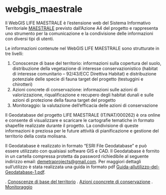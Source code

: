 # webgis_maestrale

Il WebGIS LIFE MAESTRALE è l’estensione web del Sistema Informativo Territoriale [MAESTRALE](http://lifemaestrale.eu/) previsto dall’Azione A4 del progetto e rappresenta uno strumento per la comunicazione e la condivisione delle informazioni con diversi tipi di utenti.

Le informazioni contenute nel WebGIS LIFE MAESTRALE sono strutturate in tre livelli:

1. Conoscenze di base del territorio: informazioni sulla copertura del suolo, distribuzione della vegetazione di interesse conservazionistico (habitat di interesse comunitario – 92/43/ECC Direttiva Habitat) e distribuzione potenziale delle specie di fauna target del progetto (testuggini e chirotteri)
2. Azioni concrete di conservazione: informazioni sulle azioni di valorizzazione, riqualificazione e recupero degli habitat dunali e sulle azioni di protezione della fauna target del progetto
3. Monitoraggio: la valutazione dell’efficacia delle azioni di conservazione

Il Geodatabase del progetto LIFE MAESTRALE (IT/NAT/000262) è ora online e consente di visualizzare e scaricare le cartografie tematiche in formato shapefile realizzate durante il progetto. La condivisione di queste informazioni è preziosa per le future attività di pianificazione e gestione del territorio della costa molisana.

Il Geodatabase è realizzato in formato “ESRI File Geodatabase” e può essere utilizzato con qualsiasi software GIS e CAD. Il Geodatabase è fornito in un cartella compressa protetta da password richiedibile al seguente indirizzo email: demetraprojects@gmail.com. Per maggiori dettagli sull’utilizzo è stata realizzata una guida in formato pdf [Guida-allutilizzo-del-Geodatabase-1.pdf](Guida-allutilizzo-del-Geodatabase-1.pdf).

. [Conoscenze di base del territorio](https://envixlab.github.io/webgis_maestrale/conoscenze_base/)
. [Azioni cooncrete di conservazione](https://envixlab.github.io/webgis_maestrale/azioni_conservazione/)
. [Monitoraggio](https://envixlab.github.io/webgis_maestrale/monitoraggio/)
